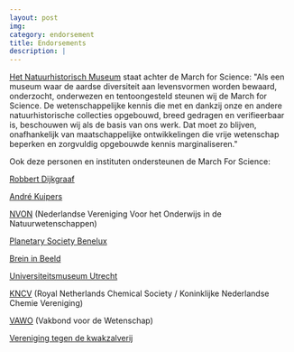 ```yaml
---
layout: post
img:
category: endorsement
title: Endorsements  
description: |
---
```

[Het Natuurhistorisch Museum](http://www.hetnatuurhistorisch.nl/collectie/march-for-science.html) staat achter de March for Science:
"Als een museum waar de aardse diversiteit aan levensvormen worden bewaard, onderzocht, onderwezen en tentoongesteld steunen wij de March for Science. De wetenschappelijke kennis die met en dankzij onze en andere natuurhistorische collecties opgebouwd, breed gedragen en verifieerbaar is, beschouwen wij als de basis van ons werk. Dat moet zo blijven, onafhankelijk van maatschappelijke ontwikkelingen die vrije wetenschap beperken en zorgvuldig opgebouwde kennis marginaliseren."

Ook deze personen en instituten ondersteunen de March For Science:

[Robbert Dijkgraaf](http://www.robbertdijkgraaf.com/)

[André Kuipers](http://www.andrekuipers.com/en/)

[NVON](https://www.nvon.nl/nieuws/march-for-science) (Nederlandse Vereniging Voor het Onderwijs in de Natuurwetenschappen)

[Planetary Society Benelux](https://www.meetup.com/nl-NL/The-Planetary-Society-Benelux/)

[Brein in Beeld](http://breininbeeld.org/)

[Universiteitsmuseum Utrecht](http://www.universiteitsmuseum.nl/)

[KNCV](http://www.kncv.nl/) (Royal Netherlands Chemical Society / Koninklijke Nederlandse Chemie Vereniging)

[VAWO](https://www.vawo.nl/) (Vakbond voor de Wetenschap)

[Vereniging tegen de kwakzalverij](http://www.kwakzalverij.nl/)
